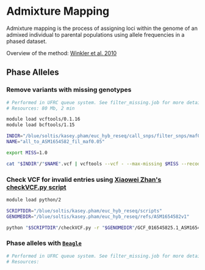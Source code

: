 # Admixture Mapping
Admixture mapping is the process of assigning loci within the genome of an admixed individual to parental populations using allele frequencies in a phased dataset.

Overview of the method: [Winkler et al. 2010](https://doi.org/10.1146/annurev-genom-082509-141523)



## Phase Alleles
### Remove variants with missing genotypes
```bash
# Performed in UFRC queue system. See filter_missing.job for more details.
# Resources: 80 Mb, 2 min

module load vcftools/0.1.16
module load bcftools/1.15

INDIR="/blue/soltis/kasey.pham/euc_hyb_reseq/call_snps/filter_snps/maf0.05"
NAME="all_to_ASM1654582_fil_maf0.05"

export MISS=1.0

cat "$INDIR"/"$NAME".vcf | vcftools --vcf - --max-missing $MISS --recode --stdout | bcftools sort -O v - > "$NAME"_nomiss.vcf
```

### Check VCF for invalid entries using [Xiaowei Zhan's checkVCF.py script](https://github.com/zhanxw/checkVCF/blob/master/checkVCF.py)


```bash
module load python/2

SCRIPTDIR="/blue/soltis/kasey.pham/euc_hyb_reseq/scripts"
GENOMEDIR="/blue/soltis/kasey.pham/euc_hyb_reseq/refs/ASM1654582v1"

python "$SCRIPTDIR"/checkVCF.py -r "$GENOMEDIR"/GCF_016545825.1_ASM1654582v1_genomic.fna -o all_to_ASM1654582_fil_maf0.05_nomiss all_to_ASM1654582_fil_maf0.05_nomiss.vcf
```

### Phase alleles with [`Beagle`](https://faculty.washington.edu/browning/beagle/beagle.html)

```bash
# Performed in UFRC queue system. See filter_missing.job for more details.
# Resources: 

```